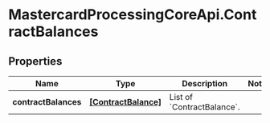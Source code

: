 # MastercardProcessingCoreApi.ContractBalances

## Properties

Name | Type | Description | Notes
------------ | ------------- | ------------- | -------------
**contractBalances** | [**[ContractBalance]**](ContractBalance.md) | List of &#x60;ContractBalance&#x60;.  | 


